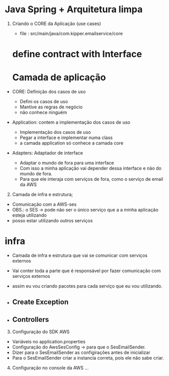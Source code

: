# Java Spring + Arquitetura limpa

1) Criando o CORE da Aplicação (use cases) 
    - file : src/main/java/com.kipper.emailservice/core
   # define contract with Interface 

   # Camada de aplicação

- CORE: Definição dos casos de uso
  - Defini os casos de uso
  - Mantive as regras de negócio
  - não conhece ninguém
    
- Application: contem a implementação dos casos de uso
    - Implementação dos casos de uso
    - Pegar a interface e implementar numa class
    - a camada application só conhece a camada core

- Adapters: Adaptador de interface
  - Adaptar o mundo de fora para uma interface 
  - Com isso a minha aplicação vai depender dessa interface e não do mundo de fora.
  - Para que ele interaja com serviços de fora, como o serviço de email da AWS

2) Camada de infra e estrutura;
  - Comunicação com a AWS-ses
  - OBS.: o SES -> pode não ser o único serviço que a a minha aplicação esteja utilizando
  - posso estar utilizando outros serviços 

# infra
  - Camada de infra e estrutura que vai se comunicar com serviços externos
  - Vai conter toda a parte que é responsável por fazer comunicação com serviços externos
  - assim eu vou criando pacotes para cada serviço que eu vou utilizando.

- Create Exception
  - 

- Controllers
  - 

3) Configuração do SDK AWS
 - Variáveis no application.properties
 - Configuração do AwsSesConfig -> para que o SesEmailSender.
 - Dizer para o SesEmailSender as configirações antes de inicializar
 - Para o SesEmailSender criar a instancia correta, pois ele não sabe criar.

4) Configuração no console da AWS
  ...

